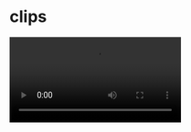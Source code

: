 # clips

![](https://github.com/antifa-furry-division/clips/blob/main/05f90f2344c122ab372aab3eb67d96f7.mp4)
